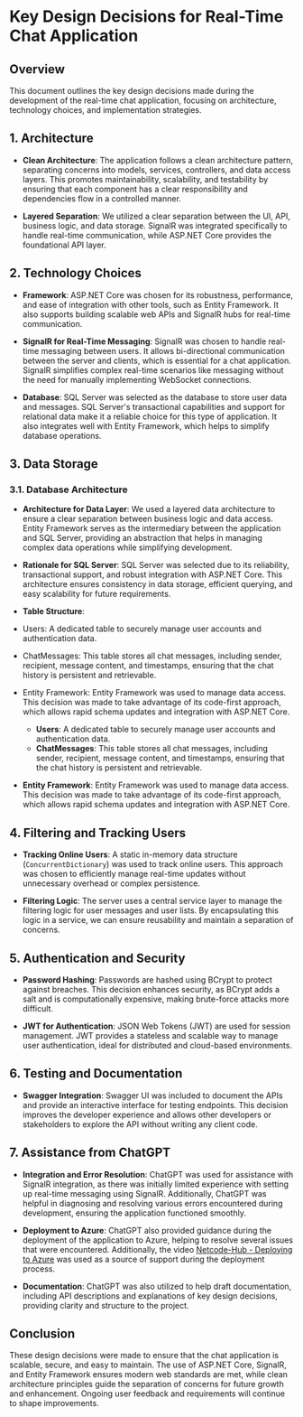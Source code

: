 
# Key Design Decisions for Real-Time Chat Application

## Overview

This document outlines the key design decisions made during the development of the real-time chat application, focusing on architecture, technology choices, and implementation strategies.

## 1. Architecture

- **Clean Architecture**: The application follows a clean architecture pattern, separating concerns into models, services, controllers, and data access layers. This promotes maintainability, scalability, and testability by ensuring that each component has a clear responsibility and dependencies flow in a controlled manner.

- **Layered Separation**: We utilized a clear separation between the UI, API, business logic, and data storage. SignalR was integrated specifically to handle real-time communication, while ASP.NET Core provides the foundational API layer.

## 2. Technology Choices

- **Framework**: ASP.NET Core was chosen for its robustness, performance, and ease of integration with other tools, such as Entity Framework. It also supports building scalable web APIs and SignalR hubs for real-time communication.

- **SignalR for Real-Time Messaging**: SignalR was chosen to handle real-time messaging between users. It allows bi-directional communication between the server and clients, which is essential for a chat application. SignalR simplifies complex real-time scenarios like messaging without the need for manually implementing WebSocket connections.

- **Database**: SQL Server was selected as the database to store user data and messages. SQL Server's transactional capabilities and support for relational data make it a reliable choice for this type of application. It also integrates well with Entity Framework, which helps to simplify database operations.

## 3. Data Storage
### 3.1. Database Architecture

- **Architecture for Data Layer**: We used a layered data architecture to ensure a clear separation between business logic and data access. Entity Framework serves as the intermediary between the application and SQL Server, providing an abstraction that helps in managing complex data operations while simplifying development.

- **Rationale for SQL Server**: SQL Server was selected due to its reliability, transactional support, and robust integration with ASP.NET Core. This architecture ensures consistency in data storage, efficient querying, and easy scalability for future requirements.

- **Table Structure**:

- Users: A dedicated table to securely manage user accounts and authentication data.

- ChatMessages: This table stores all chat messages, including sender, recipient, message content, and timestamps, ensuring that the chat history is persistent and retrievable.

- Entity Framework: Entity Framework was used to manage data access. This decision was made to take advantage of its code-first approach, which allows rapid schema updates and integration with ASP.NET Core.


  - **Users**: A dedicated table to securely manage user accounts and authentication data.
  - **ChatMessages**: This table stores all chat messages, including sender, recipient, message content, and timestamps, ensuring that the chat history is persistent and retrievable.

- **Entity Framework**: Entity Framework was used to manage data access. This decision was made to take advantage of its code-first approach, which allows rapid schema updates and integration with ASP.NET Core.

## 4. Filtering and Tracking Users

- **Tracking Online Users**: A static in-memory data structure (`ConcurrentDictionary`) was used to track online users. This approach was chosen to efficiently manage real-time updates without unnecessary overhead or complex persistence.

- **Filtering Logic**: The server uses a central service layer to manage the filtering logic for user messages and user lists. By encapsulating this logic in a service, we can ensure reusability and maintain a separation of concerns.

## 5. Authentication and Security

- **Password Hashing**: Passwords are hashed using BCrypt to protect against breaches. This decision enhances security, as BCrypt adds a salt and is computationally expensive, making brute-force attacks more difficult.

- **JWT for Authentication**: JSON Web Tokens (JWT) are used for session management. JWT provides a stateless and scalable way to manage user authentication, ideal for distributed and cloud-based environments.

## 6. Testing and Documentation

- **Swagger Integration**: Swagger UI was included to document the APIs and provide an interactive interface for testing endpoints. This decision improves the developer experience and allows other developers or stakeholders to explore the API without writing any client code.

## 7. Assistance from ChatGPT

- **Integration and Error Resolution**: ChatGPT was used for assistance with SignalR integration, as there was initially limited experience with setting up real-time messaging using SignalR. Additionally, ChatGPT was helpful in diagnosing and resolving various errors encountered during development, ensuring the application functioned smoothly.

- **Deployment to Azure**: ChatGPT also provided guidance during the deployment of the application to Azure, helping to resolve several issues that were encountered. Additionally, the video [Netcode-Hub - Deploying to Azure](https://www.youtube.com/watch?v=-wtRY2IepGE&ab_channel=Netcode-Hub) was used as a source of support during the deployment process.

- **Documentation**: ChatGPT was also utilized to help draft documentation, including API descriptions and explanations of key design decisions, providing clarity and structure to the project.

## Conclusion

These design decisions were made to ensure that the chat application is scalable, secure, and easy to maintain. The use of ASP.NET Core, SignalR, and Entity Framework ensures modern web standards are met, while clean architecture principles guide the separation of concerns for future growth and enhancement. Ongoing user feedback and requirements will continue to shape improvements.
